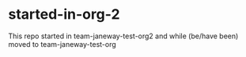 # started-in-org-2
This repo started in team-janeway-test-org2 and while (be/have been) moved to team-janeway-test-org
